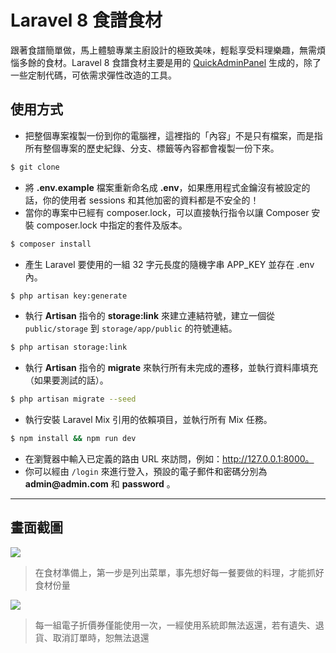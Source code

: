 # Laravel 8 食譜食材

跟著食譜簡單做，馬上體驗專業主廚設計的極致美味，輕鬆享受料理樂趣，無需煩惱多餘的食材。Laravel 8 食譜食材主要是用的 [QuickAdminPanel](https://quickadminpanel.com) 生成的，除了一些定制代碼，可依需求彈性改造的工具。

## 使用方式
- 把整個專案複製一份到你的電腦裡，這裡指的「內容」不是只有檔案，而是指所有整個專案的歷史紀錄、分支、標籤等內容都會複製一份下來。
```sh
$ git clone
```
- 將 __.env.example__ 檔案重新命名成 __.env__，如果應用程式金鑰沒有被設定的話，你的使用者 sessions 和其他加密的資料都是不安全的！
- 當你的專案中已經有 composer.lock，可以直接執行指令以讓 Composer 安裝 composer.lock 中指定的套件及版本。
```sh
$ composer install
```
- 產生 Laravel 要使用的一組 32 字元長度的隨機字串 APP_KEY 並存在 .env 內。
```sh
$ php artisan key:generate
```
- 執行 __Artisan__ 指令的 __storage:link__ 來建立連結符號，建立一個從 `public/storage` 到 `storage/app/public` 的符號連結。
```sh
$ php artisan storage:link
```
- 執行 __Artisan__ 指令的 __migrate__ 來執行所有未完成的遷移，並執行資料庫填充（如果要測試的話）。
```sh
$ php artisan migrate --seed
```
- 執行安裝 Laravel Mix 引用的依賴項目，並執行所有 Mix 任務。
```sh
$ npm install && npm run dev
```
- 在瀏覽器中輸入已定義的路由 URL 來訪問，例如：http://127.0.0.1:8000。
- 你可以經由 `/login` 來進行登入，預設的電子郵件和密碼分別為 __admin@admin.com__ 和 __password__ 。

----

## 畫面截圖
![](https://i.imgur.com/wYvtAgn.png)
> 在食材準備上，第一步是列出菜單，事先想好每一餐要做的料理，才能抓好食材份量

![](https://i.imgur.com/5R8S9Mf.png)
> 每一組電子折價券僅能使用一次，一經使用系統即無法返還，若有遺失、退貨、取消訂單時，恕無法退還